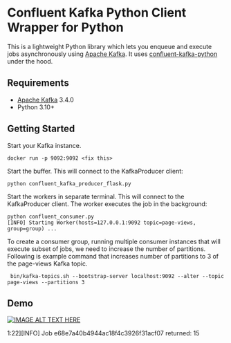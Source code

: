 # Confluent Kafka Python Client Wrapper for Python

This is a lightweight Python library which lets you enqueue and
execute jobs asynchronously using [Apache Kafka](https://kafka.apache.org/). It uses
[confluent-kafka-python](https://docs.confluent.io/platform/current/clients/confluent-kafka-python/html/index.html) under the hood.

## Requirements

* [Apache Kafka](https://kafka.apache.org) 3.4.0
* Python 3.10+

## Getting Started

Start your Kafka instance. 

```shell
docker run -p 9092:9092 <fix this>
```


Start the buffer. This will connect to the KafkaProducer client:

```shell
python confluent_kafka_producer_flask.py
```

Start the workers in separate terminal. This will connect to the KafkaProducer client. The worker executes the job in the background:

```shell
python confluent_consumer.py
[INFO] Starting Worker(hosts=127.0.0.1:9092 topic=page-views, group=group) ...
```

To create a consumer group, running multiple consumer instances that will execute subset of jobs, we need to increase the number of partitions. Following is example command that increases number of partitions to 3 of the page-views Kafka topic.

```shell
 bin/kafka-topics.sh --bootstrap-server localhost:9092 --alter --topic page-views --partitions 3
 ```
 
 ## Demo
 

[![IMAGE ALT TEXT HERE](https://img.youtube.com/vi/gzsFujHQkUU/0.jpg)](https://youtu.be/gzsFujHQkUU)


1:22][INFO] Job e68e7a40b4944ac18f4c3926f31acf07 returned: 15
```

